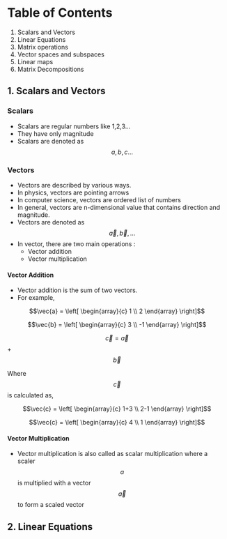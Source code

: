 # Table of Contents
1. Scalars and Vectors
2. Linear Equations
3. Matrix operations
4. Vector spaces and subspaces
5. Linear maps
6. Matrix Decompositions

## 1. Scalars and Vectors

### Scalars
* Scalars are regular numbers like 1,2,3...
* They have only magnitude
* Scalars are denoted as $$a,b,c ...$$

### Vectors
* Vectors are described by various ways.
* In physics, vectors are pointing arrows
* In computer science, vectors are ordered list of numbers
* In general, vectors are n-dimensional value that contains direction and magnitude.
* Vectors are denoted as $$\vec{a},\vec{b},...$$
* In vector, there are two main operations :
    * Vector addition
    * Vector multiplication
 
#### Vector Addition
* Vector addition is the sum of two vectors.
* For example,

$$\vec{a} = \left[ \begin{array}{c} 1 \\ 2 \end{array} \right]$$

$$\vec{b} = \left[ \begin{array}{c} 3 \\ -1 \end{array} \right]$$

$$\vec{c} = \vec{a}$$ + $$\vec{b}$$

Where $$\vec{c}$$ is calculated as,

$$\vec{c} = \left[ \begin{array}{c} 1+3 \\ 2-1 \end{array} \right]$$

$$\vec{c} = \left[ \begin{array}{c} 4 \\ 1 \end{array} \right]$$

#### Vector Multiplication
* Vector multiplication is also called as scalar multiplication where a scaler $$a$$ is multiplied with a vector $$\vec{a}$$ to form a scaled vector

## 2. Linear Equations